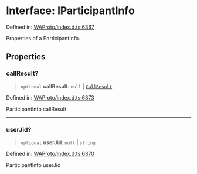 # Interface: IParticipantInfo

Defined in: [WAProto/index.d.ts:6367](https://github.com/Fokusdotid/Baileys/blob/abcb8d9f2160683543784d4a7641ec0f8c55ed7e/WAProto/index.d.ts#L6367)

Properties of a ParticipantInfo.

## Properties

### callResult?

> `optional` **callResult**: `null` \| [`CallResult`](../enumerations/CallResult.md)

Defined in: [WAProto/index.d.ts:6373](https://github.com/Fokusdotid/Baileys/blob/abcb8d9f2160683543784d4a7641ec0f8c55ed7e/WAProto/index.d.ts#L6373)

ParticipantInfo callResult

***

### userJid?

> `optional` **userJid**: `null` \| `string`

Defined in: [WAProto/index.d.ts:6370](https://github.com/Fokusdotid/Baileys/blob/abcb8d9f2160683543784d4a7641ec0f8c55ed7e/WAProto/index.d.ts#L6370)

ParticipantInfo userJid
